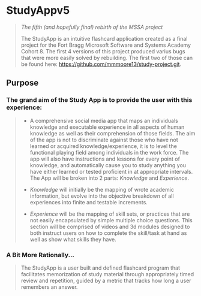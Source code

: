 # StudyAppv5
> _The fifth (and hopefully final) rebirth of the MSSA project_
>
> The StudyApp is an intuitive flashcard application created as a final project for the Fort Bragg Microsoft Software and Systems Academy Cohort 8. The first 4 versions of this project produced varius bugs that were more easily solved by rebuilding. The first two of those can be found here: https://github.com/mmmoore13/study-project.git. 

## Purpose
### The grand aim of the Study App is to provide the user with this experience:
> - A comprehensive social media app that maps an individuals knowledge and executable experience in all aspects of human knowledge as well as their comprehension of those fields. The aim of the app is not to discriminate against those who have not learned or acquired knowledge/experience, it is to level the functional playing field among individuals in the work force. The app will also have instructions and lessons for every point of knowledge, and automatically cause you to study anything you have either learned or tested proficient in at appropriate intervals. The App will be broken into 2 parts: *Knowledge* and *Experience*.
>
> - *Knowledge* will initially be the mapping of wrote academic information, but evolve into the objective breakdown of all experiences into finite and testable increments.
> 
> - *Experience* will be the mapping of skill sets, or practices that are not easily encapsulated by simple multiple choice questions. This section will be comprised of videos and 3d modules designed to both instruct users on how to complete the skill/task at hand as well as show what skills they have.

### A Bit More Rationally...
> The StudyApp is a user built and defined flashcard program that facilitates memorization of study material through appropriately timed review and repetition, guided by a metric that tracks how long a user remembers an answer.
